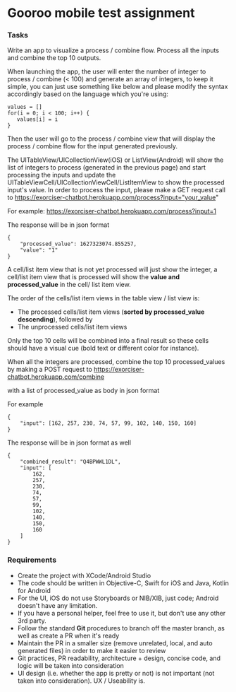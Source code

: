 # Gooroo mobile test assignment

### Tasks

Write an app to visualize a process / combine flow.
Process all the inputs and combine the top 10 outputs.

When launching the app, the user will enter the number of integer to process / combine (< 100) and generate an array of integers, to keep it simple, you can just use something like below and please modify the syntax accordingly based on the language which you're using:
```
values = []
for(i = 0; i < 100; i++) {
   values[i] = i
}
```

Then the user will go to the process / combine view that will display the process / combine flow for the input generated previously.

The UITableView/UICollectionView(iOS) or ListView(Android) will show the list of integers to process (generated in the previous page) and start processing the inputs and update the UITableViewCell/UICollectionViewCell/ListItemView to show the processed input's value. In order to process the input, please make a GET request call to 
https://exorciser-chatbot.herokuapp.com/process?input="your_value"

For example:
https://exorciser-chatbot.herokuapp.com/process?input=1

The response will be in json format
``` 
{
    "processed_value": 1627323074.855257,
    "value": "1"
}
```

A cell/list item view that is not yet processed will just show the integer, a cell/list item view that is processed will show the **value **and** processed_value** in the cell/ list item view.

The order of the cells/list item views in the table view / list view is:
- The processed cells/list item views (**sorted by processed_value descending**), followed by
- The unprocessed cells/list item views

Only the top 10 cells will be combined into a final result so these cells should have a visual cue (bold text or different color for instance).

When all the integers are processed, combine the top 10 processed_values by making a POST request to
https://exorciser-chatbot.herokuapp.com/combine

with a list of processed_value as body in json format

For example
``` 
{
	"input": [162, 257, 230, 74, 57, 99, 102, 140, 150, 160]
}
```

The response will be in json format as well
``` 
{
    "combined_result": "Q4BPWWL1DL",
    "input": [
        162,
        257,
        230,
        74,
        57,
        99,
        102,
        140,
        150,
        160
    ]
}
```


### Requirements
- Create the project with XCode/Android Studio
- The code should be written in Objective-C, Swift for iOS and Java, Kotlin for Android
- For the UI, iOS do not use Storyboards or NIB/XIB, just code; Android doesn't have any limitation.
- If you have a personal helper, feel free to use it, but don't use any other 3rd party.
- Follow the standard **Git** procedures to branch off the master branch, as well as create a PR when it's ready
- Maintain the PR in a smaller size (remove unrelated, local, and auto generated files) in order to make it easier to review
- Git practices, PR readability, architecture + design, concise code, and logic will be taken into consideration
- UI design (i.e. whether the app is pretty or not) is not important (not taken into consideration).  UX / Useability is.
